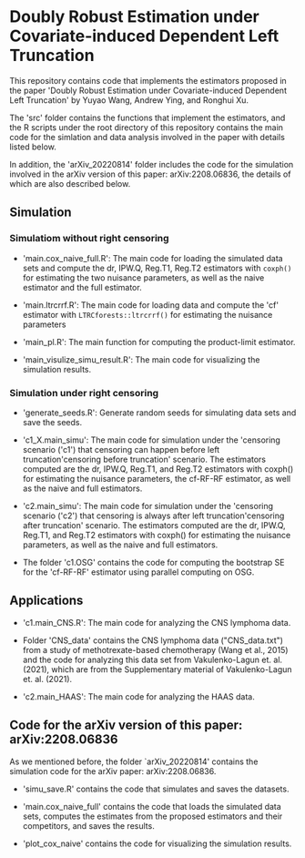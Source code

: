<!--- left_trunc_DR --->

# Doubly Robust Estimation under Covariate-induced Dependent Left Truncation

This repository contains code that implements the estimators proposed in the paper 'Doubly Robust Estimation under Covariate-induced Dependent Left Truncation' by Yuyao Wang, Andrew Ying, and Ronghui Xu. 

The 'src' folder contains the functions that implement the estimators, and the R scripts under the root directory of this repository contains the main code for the simlation and data analysis involved in the paper with details listed below. 

In addition, the 'arXiv_20220814' folder includes the code for the simulation involved in the arXiv version of this paper: arXiv:2208.06836, the details of which are also described below.




## Simulation
 
### Simulatiom without right censoring

 - 'main.cox_naive_full.R': The main code for loading the simulated data sets and compute the dr, IPW.Q, Reg.T1, Reg.T2 estimators with `coxph()` for estimating the two nuisance parameters, as well as the naive estimator and the full estimator.
 
 - 'main.ltrcrrf.R': The main code for loading data and compute the 'cf' estimator with `LTRCforests::ltrcrrf()` for estimating the nuisance parameters
 
 - 'main_pl.R': The main function for computing the product-limit estimator.
 
 - 'main_visulize_simu_result.R': The main code for visualizing the simulation results.
 


 
### Simulation under right censoring

 - 'generate_seeds.R': Generate random seeds for simulating data sets and save the seeds.

 - 'c1_X.main_simu': The main code for simulation under the 'censoring scenario ('c1') that censoring can happen before left truncation'censoring before truncation' scenario. The estimators computed are the dr, IPW.Q, Reg.T1, and Reg.T2 estimators with coxph() for estimating the nuisance parameters, the cf-RF-RF estimator, as well as the naive and full estimators. 
 
 - 'c2.main_simu': The main code for simulation under the 'censoring scenario ('c2') that censoring is always after left truncation'censoring after truncation' scenario. The estimators computed are the dr, IPW.Q, Reg.T1, and Reg.T2 estimators with coxph() for estimating the nuisance parameters, as well as the naive and full estimators. 
 
 - The folder 'c1.OSG' contains the code for computing the bootstrap SE for the 'cf-RF-RF' estimator using parallel computing on OSG. 
 
 
 
## Applications
 
 - 'c1.main_CNS.R': The main code for analyzing the CNS lymphoma data.
 
 - Folder 'CNS_data' contains the CNS lymphoma data ("CNS_data.txt") from a study of methotrexate-based chemotherapy (Wang et al., 2015) and the code for analyzing this data set from Vakulenko-Lagun et. al. (2021), which are from the Supplementary material of Vakulenko-Lagun et. al. (2021).
 
 - 'c2.main_HAAS': The main code for analyzing the HAAS data. 






## Code for the arXiv version of this paper: arXiv:2208.06836

As we mentioned before, the folder `arXiv_20220814' contains the simulation code for the arXiv paper: arXiv:2208.06836.

 - 'simu_save.R' contains the code that simulates and saves the datasets.
 
 - 'main.cox_naive_full' contains the code that loads the simulated data sets, computes the estimates from the proposed estimators and their competitors, and saves the results.
 
 - 'plot_cox_naive' contains the code for visualizing the simulation results. 
 

